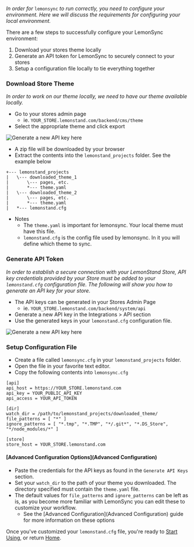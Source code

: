 _In order for_ `lemonsync` _to run correctly, you need to configure your environment. Here we will discuss the requirements for configuring your local environment._

There are a few steps to successfully configure your LemonSync environment:

1. Download your stores theme locally
2. Generate an API token for LemonSync to securely connect to your stores
3. Setup a configuration file locally to tie everything together

### Download Store Theme
_In order to work on our theme locally, we need to have our theme available locally._

* Go to your stores admin page
  - ie. `YOUR_STORE.lemonstand.com/backend/cms/theme`
* Select the appropriate theme and click export

![Generate a new API key here](https://s3.amazonaws.com/ls-docs/lemonsync_export_theme.png)

* A zip file will be downloaded by your browser
* Extract the contents into the `lemonstand_projects` folder. See the example below

```
+--- lemonstand_projects
|   \--- downloaded_theme_1
|       \--- pages, etc.
|       *--- theme.yaml
|   \--- downloaded_theme_2
|       \--- pages, etc.
|       *--- theme.yaml
|   *--- lemonstand.cfg
```
* Notes
  - The `theme.yaml` is important for lemonsync. Your local theme must have this file.
  - `lemonstand.cfg` is the config file used by lemonsync. In it you will define which theme to sync.

### Generate API Token

_In order to establish a secure connection with your LemonStand Store, API key credentials provided by your Store must be added to your `lemonstand.cfg` configuration file. The following will show you how to generate an API key for your store._

* The API keys can be generated in your Stores Admin Page
  - ie. `YOUR_STORE.lemonstand.com/backend/system/api`
* Generate a new API key in the Integrations > API section
* Use the generated keys in your `lemonstand.cfg` configuration file.

![Generate a new API key here](https://s3.amazonaws.com/ls-docs/lemonsync_api_key.png)

### Setup Configuration File
* Create a file called `lemonsync.cfg` in your `lemonstand_projects` folder.
* Open the file in your favorite text editor.
* Copy the following contents into `lemonsync.cfg`

```
[api]
api_host = https://YOUR_STORE.lemonstand.com
api_key = YOUR_PUBLIC_API_KEY
api_access = YOUR_API_TOKEN

[dir]
watch_dir = /path/to/lemonstand_projects/downloaded_theme/
file_patterns = [ "*" ]
ignore_patterns = [ "*.tmp", "*.TMP", "*/.git*", "*.DS_Store", "*/node_modules/*" ]

[store]
store_host = YOUR_STORE.lemonstand.com
```

#### **[Advanced Configuration Options](Advanced Configuration)**

* Paste the credentials for the API keys as found in the `Generate API Keys` section.
* Set your `watch_dir` to the path of your theme you downloaded. The directory specified must contain the `theme.yaml` file.
* The default values for `file_patterns` and `ignore_patterns` can be left as is, as you become more familiar with LemonSync you can edit these to customize your workflow.
  - See the [Advanced Configuration](Advanced Configuration) guide for more information on these options

Once you've customized your `lemonstand.cfg` file, you're ready to [Start Using](Usage), or return [Home](Home).

